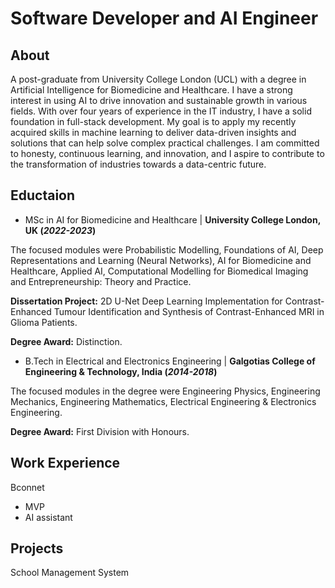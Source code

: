 # Software Developer and AI Engineer

## About
A post-graduate from University College London (UCL) with a degree in Artificial Intelligence for Biomedicine and Healthcare. I have a strong interest in using AI to drive innovation and sustainable growth in various fields. With over four years of experience in the IT industry, I have a solid foundation in full-stack development. My goal is to apply my recently acquired skills in machine learning to deliver data-driven insights and solutions that can help solve complex practical challenges. I am committed to honesty, continuous learning, and innovation, and I aspire to contribute to the transformation of industries towards a data-centric future.

## Eductaion
- MSc in AI for Biomedicine and Healthcare | **University College London, UK (_2022-2023_)**

The focused modules were Probabilistic Modelling, Foundations of AI, Deep Representations and Learning (Neural Networks), AI for Biomedicine and Healthcare, Applied AI, Computational Modelling for Biomedical Imaging and Entrepreneurship: Theory and Practice.

**Dissertation Project:** 2D U-Net Deep Learning Implementation for Contrast-Enhanced Tumour Identification and Synthesis of Contrast-Enhanced MRI in Glioma Patients.

**Degree Award:** Distinction.

- B.Tech in Electrical and Electronics Engineering | **Galgotias College of Engineering & Technology, India (_2014-2018_)**

The focused modules in the degree were Engineering Physics, Engineering Mechanics, Engineering Mathematics, Electrical Engineering & Electronics Engineering.

**Degree Award:** First Division with Honours.


## Work Experience
Bconnet
- MVP
- AI assistant

## Projects
School Management System
